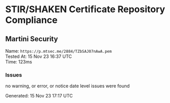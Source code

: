 # STIR/SHAKEN Certificate Repository Compliance

## Martini Security

Name: `https://p.mtsec.me/2884/TZbSAJ07nAwA.pem`\
Tested At: 15 Nov 23 16:37 UTC\
Time: 123ms

### Issues

no warning, or error, or notice date level issues were found

Generated: 15 Nov 23 17:17 UTC